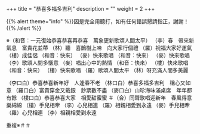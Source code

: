 +++
title = "恭喜多福多吉利"
description = ""
weight = 2
+++

{{% alert theme="info" %}}因是完全用聽打，如有任何錯誤懇請指正，謝謝！{{% /alert %}}

※（和音：一元復始恭喜恭喜再恭喜　萬象更新歌頌人間太平）
（李）春　帶來新氣息　富貴花並蔕
（林）聽　喜鵲樹上啼　向大家行個禮
（羅）祝福大家好運氣
（樓）成佳侶
（和音：快來）
（麥）快來歌唱
（和音：快來）
（麥）快來歌唱
（李）歌頌人間多愜意
（麥）唱出心中的熱情
（和音：快來）
（樓）快來歌唱
（和音：快來）
（樓）快來歌唱
（羅）歌頌人間太平
（林）呀充滿人間多美麗

（李口白）恭喜恭喜新年好　人逢春不老
（林口白）恭喜多福多吉利　稱心又如意
（羅口白）富貴穿金又戴銀　鈔票數不盡
（麥口白）山珍海味滿桌席　年年都有餘
（樓口白）恭喜恭喜大家　相愛甜蜜蜜
＃（合）同聲歌唱迎新年　春風得意樂綿綿
（樓）手兒相牽
（李）心兒相連
（羅）相親相愛到永遠
（麥）手兒相牽
（羅）心兒相連
（李）相親相愛到永遠

重複※＃＃

